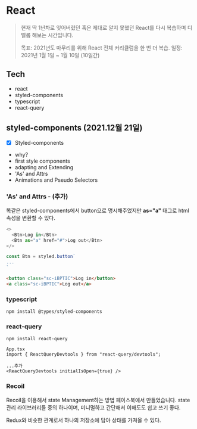 # React

> 현재 딱 1년차로 잊어버렸던 혹은 제대로 알지 못했던 React를 다시 복습하며 디벨롭 해보는 시간입니다.
> 
> 목표: 2021년도 마무리를 위해 React 전체 커리큘럼을 한 번 더 복습.
> 일정: 2021년 1월 1일 ~ 1월 10일 (10일간) 

## Tech
- react
- styled-components
- typescript
- react-query


## styled-components (2021.12월 21일)
- [x] Styled-components
- why?
- first style components
- adapting and Extending
- 'As' and Attrs
- Animations and Pseudo Selectors


### 'As' and Attrs - (추가)
똑같은 styled-components에서 button으로 명시해주었지만 <b>as="a"</b> 태그로 html 속성을 변환할 수 있다.

```javascript
<>
  <Btn>Log in</Btn>
  <Btn as="a" href="#">Log out</Btn>
</>

const Btn = styled.button`
...
`
```
```html
<button class="sc-iBPTIC">Log in</button>
<a class="sc-iBPTIC">Log out</a>
```

### typescript
```git
npm install @types/styled-components
```

### react-query
```
npm install react-query
```

```
App.tsx
import { ReactQueryDevtools } from "react-query/devtools";

...추가
<ReactQueryDevtools initialIsOpen={true} />
```

### Recoil
Recoil을 이용해서 state Management하는 방법
페이스북에서 만들었습니다.
state관리 라이브러리들 중의 하나이며, 미니멀하고 간단해서 이해도도 쉽고 쓰기 좋다.

Redux와 비슷한 관계로서
하나의 저장소에 담아 상태를 가져올 수 있다.






